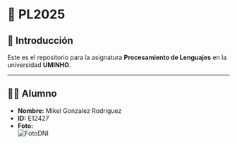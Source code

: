 # 📌 PL2025

## 📖 Introducción
Este es el repositorio para la asignatura **Procesamiento de Lenguajes** en la universidad **UMINHO**.

---

## 👨‍🎓 Alumno

- **Nombre:** Mikel Gonzalez Rodriguez  
- **ID:** E12427  
- **Foto:**  
![FotoDNI](https://github.com/user-attachments/assets/89f3adbe-49b9-4930-808f-9d0bc81bcb00)



